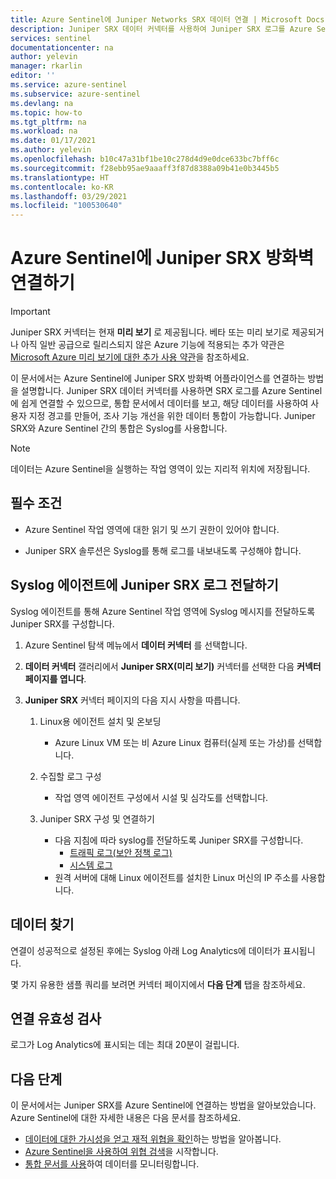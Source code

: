 ```yaml
---
title: Azure Sentinel에 Juniper Networks SRX 데이터 연결 | Microsoft Docs
description: Juniper SRX 데이터 커넥터를 사용하여 Juniper SRX 로그를 Azure Sentinel로 끌어오는 방법 알아보기. 통합 문서에서 Juniper SRX 데이터를 보고, 경고를 만들어, 조사 기능을 개선합니다.
services: sentinel
documentationcenter: na
author: yelevin
manager: rkarlin
editor: ''
ms.service: azure-sentinel
ms.subservice: azure-sentinel
ms.devlang: na
ms.topic: how-to
ms.tgt_pltfrm: na
ms.workload: na
ms.date: 01/17/2021
ms.author: yelevin
ms.openlocfilehash: b10c47a31bf1be10c278d4d9e0dce633bc7bff6c
ms.sourcegitcommit: f28ebb95ae9aaaff3f87d8388a09b41e0b3445b5
ms.translationtype: HT
ms.contentlocale: ko-KR
ms.lasthandoff: 03/29/2021
ms.locfileid: "100530640"
---
```

# <a name="connect-your-juniper-srx-firewall-to-azure-sentinel"></a>Azure Sentinel에 Juniper SRX 방화벽 연결하기

> [!IMPORTANT]
> Juniper SRX 커넥터는 현재 **미리 보기** 로 제공됩니다. 베타 또는 미리 보기로 제공되거나 아직 일반 공급으로 릴리스되지 않은 Azure 기능에 적용되는 추가 약관은 [Microsoft Azure 미리 보기에 대한 추가 사용 약관](https://azure.microsoft.com/support/legal/preview-supplemental-terms/)을 참조하세요.

이 문서에서는 Azure Sentinel에 Juniper SRX 방화벽 어플라이언스를 연결하는 방법을 설명합니다. Juniper SRX 데이터 커넥터를 사용하면 SRX 로그를 Azure Sentinel에 쉽게 연결할 수 있으므로, 통합 문서에서 데이터를 보고, 해당 데이터를 사용하여 사용자 지정 경고를 만들어, 조사 기능 개선을 위한 데이터 통합이 가능합니다. Juniper SRX와 Azure Sentinel 간의 통합은 Syslog를 사용합니다.

> [!NOTE]
> 데이터는 Azure Sentinel을 실행하는 작업 영역이 있는 지리적 위치에 저장됩니다.

## <a name="prerequisites"></a>필수 조건

- Azure Sentinel 작업 영역에 대한 읽기 및 쓰기 권한이 있어야 합니다.

- Juniper SRX 솔루션은 Syslog를 통해 로그를 내보내도록 구성해야 합니다.

## <a name="forward-juniper-srx-logs-to-the-syslog-agent"></a>Syslog 에이전트에 Juniper SRX 로그 전달하기  

Syslog 에이전트를 통해 Azure Sentinel 작업 영역에 Syslog 메시지를 전달하도록 Juniper SRX를 구성합니다.

1. Azure Sentinel 탐색 메뉴에서 **데이터 커넥터** 를 선택합니다.

1. **데이터 커넥터** 갤러리에서 **Juniper SRX(미리 보기)** 커넥터를 선택한 다음 **커넥터 페이지를 엽니다**.

1. **Juniper SRX** 커넥터 페이지의 다음 지시 사항을 따릅니다.

    1. Linux용 에이전트 설치 및 온보딩

        - Azure Linux VM 또는 비 Azure Linux 컴퓨터(실제 또는 가상)를 선택합니다.

    1. 수집할 로그 구성

        - 작업 영역 에이전트 구성에서 시설 및 심각도를 선택합니다.

    1. Juniper SRX 구성 및 연결하기

        - 다음 지침에 따라 syslog를 전달하도록 Juniper SRX를 구성합니다.
            - [트래픽 로그(보안 정책 로그)](https://kb.juniper.net/InfoCenter/index?page=content&id=KB16509&actp=METADATA)
            - [시스템 로그](https://kb.juniper.net/InfoCenter/index?page=content&id=kb16502)
        - 원격 서버에 대해 Linux 에이전트를 설치한 Linux 머신의 IP 주소를 사용합니다.

## <a name="find-your-data"></a>데이터 찾기

연결이 성공적으로 설정된 후에는 Syslog 아래 Log Analytics에 데이터가 표시됩니다.

몇 가지 유용한 샘플 쿼리를 보려면 커넥터 페이지에서 **다음 단계** 탭을 참조하세요.

## <a name="validate-connectivity"></a>연결 유효성 검사

로그가 Log Analytics에 표시되는 데는 최대 20분이 걸립니다.

## <a name="next-steps"></a>다음 단계

이 문서에서는 Juniper SRX를 Azure Sentinel에 연결하는 방법을 알아보았습니다. Azure Sentinel에 대한 자세한 내용은 다음 문서를 참조하세요.

- [데이터에 대한 가시성을 얻고 재적 위협을 확인](quickstart-get-visibility.md)하는 방법을 알아봅니다.
- [Azure Sentinel을 사용하여 위협 검색](tutorial-detect-threats-built-in.md)을 시작합니다.
- [통합 문서를 사용](tutorial-monitor-your-data.md)하여 데이터를 모니터링합니다.
